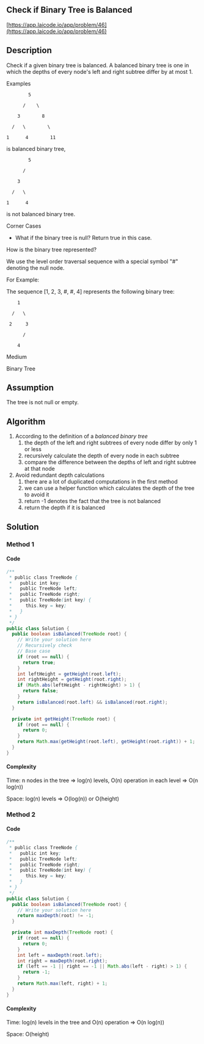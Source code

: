 <!----- Conversion time: 1.196 seconds.


Using this Markdown file:

1. Cut and paste this output into your source file.
2. See the notes and action items below regarding this conversion run.
3. Check the rendered output (headings, lists, code blocks, tables) for proper
   formatting and use a linkchecker before you publish this page.

Conversion notes:

* GD2md-html version 1.0β13
* Sat Jan 05 2019 00:11:27 GMT-0800 (PST)
* Source doc: https://docs.google.com/open?id=1uaqhUx-VIFLQ-jUJxt6fkf3LFftnGwCW4vzTP5MxoFU
----->



## Check if Binary Tree is Balanced

[https://app.laicode.io/app/problem/46](https://app.laicode.io/app/problem/46)


## Description

Check if a given binary tree is balanced. A balanced binary tree is one in which the depths of every node's left and right subtree differ by at most 1.

Examples

            5

          /    \

        3        8

      /   \        \

    1      4        11

is balanced binary tree,

            5

          /

        3

      /   \

    1      4

is not balanced binary tree.

Corner Cases



*   What if the binary tree is null? Return true in this case.

How is the binary tree represented?

We use the level order traversal sequence with a special symbol "#" denoting the null node.

For Example:

The sequence \[1, 2, 3, #, #, 4\] represents the following binary tree:

        1

      /   \

     2     3

          /

        4

Medium

Binary Tree


## Assumption

The tree is not null or empty.


## Algorithm



1.  According to the definition of a _balanced binary tree_
    1.  the depth of the left and right subtrees of every node differ by only 1 or less
    1.  recursively calculate the depth of every node in each subtree
    1.  compare the difference between the depths of left and right subtree at that node
1.  Avoid redundant depth calculations
    1.  there are a lot of duplicated computations in the first method
    1.  we can use a helper function which calculates the depth of the tree to avoid it
    1.  return -1 denotes the fact that the tree is not balanced
    1.  return the depth if it is balanced




## Solution


### Method 1


#### Code


```java
/**
 * public class TreeNode {
 *   public int key;
 *   public TreeNode left;
 *   public TreeNode right;
 *   public TreeNode(int key) {
 *     this.key = key;
 *   }
 * }
 */
public class Solution {
  public boolean isBalanced(TreeNode root) {
    // Write your solution here
    // Recursively check
    // Base case
    if (root == null) {
      return true;
    }
    int leftHeight = getHeight(root.left);
    int rightHeight = getHeight(root.right);
    if (Math.abs(leftHeight - rightHeight) > 1) {
      return false;
    }
    return isBalanced(root.left) && isBalanced(root.right);
  }

  private int getHeight(TreeNode root) {
    if (root == null) {
      return 0;
    }
    return Math.max(getHeight(root.left), getHeight(root.right)) + 1;
  }
}
```



#### Complexity

Time: n nodes in the tree ⇒ log(n) levels, O(n) operation in each level ⇒ O(n log(n))

Space: log(n) levels ⇒ O(log(n)) or O(height)




### Method 2


#### Code


```java
/**
 * public class TreeNode {
 *   public int key;
 *   public TreeNode left;
 *   public TreeNode right;
 *   public TreeNode(int key) {
 *     this.key = key;
 *   }
 * }
 */
public class Solution {
  public boolean isBalanced(TreeNode root) {
    // Write your solution here
    return maxDepth(root) != -1;
  }

  private int maxDepth(TreeNode root) {
    if (root == null) {
      return 0;
    }
    int left = maxDepth(root.left);
    int right = maxDepth(root.right);
    if (left == -1 || right == -1 || Math.abs(left - right) > 1) {
      return -1;
    }
    return Math.max(left, right) + 1;
  }
}
```



#### Complexity

Time: log(n) levels in the tree and O(n) operation ⇒ O(n log(n))

Space: O(height)


<!-- GD2md-html version 1.0β13 -->
